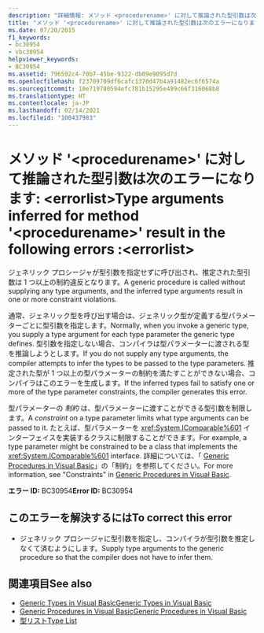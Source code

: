 ```yaml
---
description: "詳細情報: メソッド <procedurename>' に対して推論された型引数は次のエラーになります: <errorlist>"
title: "メソッド '<procedurename>' に対して推論された型引数は次のエラーになります: <errorlist>"
ms.date: 07/20/2015
f1_keywords:
- bc30954
- vbc30954
helpviewer_keywords:
- BC30954
ms.assetid: 796592c4-70b7-45be-9322-db09e9095d7d
ms.openlocfilehash: f23709709df6cafc1370d47b4a91482ec6f6574a
ms.sourcegitcommit: 10e719780594efc781b15295e499c66f316068b8
ms.translationtype: HT
ms.contentlocale: ja-JP
ms.lasthandoff: 02/14/2021
ms.locfileid: "100437983"
---
```

# <a name="type-arguments-inferred-for-method-procedurename-result-in-the-following-errors-errorlist"></a><span data-ttu-id="b171a-103">メソッド '\<procedurename>' に対して推論された型引数は次のエラーになります: \<errorlist></span><span class="sxs-lookup"><span data-stu-id="b171a-103">Type arguments inferred for method '\<procedurename>' result in the following errors :\<errorlist></span></span>

<span data-ttu-id="b171a-104">ジェネリック プロシージャが型引数を指定せずに呼び出され、推定された型引数は 1 つ以上の制約違反となります。</span><span class="sxs-lookup"><span data-stu-id="b171a-104">A generic procedure is called without supplying any type arguments, and the inferred type arguments result in one or more constraint violations.</span></span>  
  
 <span data-ttu-id="b171a-105">通常、ジェネリック型を呼び出す場合は、ジェネリック型が定義する型パラメーターごとに型引数を指定します。</span><span class="sxs-lookup"><span data-stu-id="b171a-105">Normally, when you invoke a generic type, you supply a type argument for each type parameter the generic type defines.</span></span> <span data-ttu-id="b171a-106">型引数を指定しない場合、コンパイラは型パラメーターに渡される型を推論しようとします。</span><span class="sxs-lookup"><span data-stu-id="b171a-106">If you do not supply any type arguments, the compiler attempts to infer the types to be passed to the type parameters.</span></span> <span data-ttu-id="b171a-107">推定された型が 1 つ以上の型パラメーターの制約を満たすことができない場合、コンパイラはこのエラーを生成します。</span><span class="sxs-lookup"><span data-stu-id="b171a-107">If the inferred types fail to satisfy one or more of the type parameter constraints, the compiler generates this error.</span></span>  
  
 <span data-ttu-id="b171a-108">型パラメーターの *制約* は、型パラメーターに渡すことができる型引数を制限します。</span><span class="sxs-lookup"><span data-stu-id="b171a-108">A *constraint* on a type parameter limits what type arguments can be passed to it.</span></span> <span data-ttu-id="b171a-109">たとえば、型パラメーターを <xref:System.IComparable%601> インターフェイスを実装するクラスに制限することができます。</span><span class="sxs-lookup"><span data-stu-id="b171a-109">For example, a type parameter might be constrained to be a class that implements the <xref:System.IComparable%601> interface.</span></span> <span data-ttu-id="b171a-110">詳細については、「 [Generic Procedures in Visual Basic](../programming-guide/language-features/data-types/generic-procedures.md)」の「制約」を参照してください。</span><span class="sxs-lookup"><span data-stu-id="b171a-110">For more information, see "Constraints" in [Generic Procedures in Visual Basic](../programming-guide/language-features/data-types/generic-procedures.md).</span></span>  
  
 <span data-ttu-id="b171a-111">**エラー ID:** BC30954</span><span class="sxs-lookup"><span data-stu-id="b171a-111">**Error ID:** BC30954</span></span>  
  
## <a name="to-correct-this-error"></a><span data-ttu-id="b171a-112">このエラーを解決するには</span><span class="sxs-lookup"><span data-stu-id="b171a-112">To correct this error</span></span>  
  
- <span data-ttu-id="b171a-113">ジェネリック プロシージャに型引数を指定し、コンパイラが型引数を推定しなくて済むようにします。</span><span class="sxs-lookup"><span data-stu-id="b171a-113">Supply type arguments to the generic procedure so that the compiler does not have to infer them.</span></span>  
  
## <a name="see-also"></a><span data-ttu-id="b171a-114">関連項目</span><span class="sxs-lookup"><span data-stu-id="b171a-114">See also</span></span>

- [<span data-ttu-id="b171a-115">Generic Types in Visual Basic</span><span class="sxs-lookup"><span data-stu-id="b171a-115">Generic Types in Visual Basic</span></span>](../programming-guide/language-features/data-types/generic-types.md)
- [<span data-ttu-id="b171a-116">Generic Procedures in Visual Basic</span><span class="sxs-lookup"><span data-stu-id="b171a-116">Generic Procedures in Visual Basic</span></span>](../programming-guide/language-features/data-types/generic-procedures.md)
- [<span data-ttu-id="b171a-117">型リスト</span><span class="sxs-lookup"><span data-stu-id="b171a-117">Type List</span></span>](../language-reference/statements/type-list.md)
